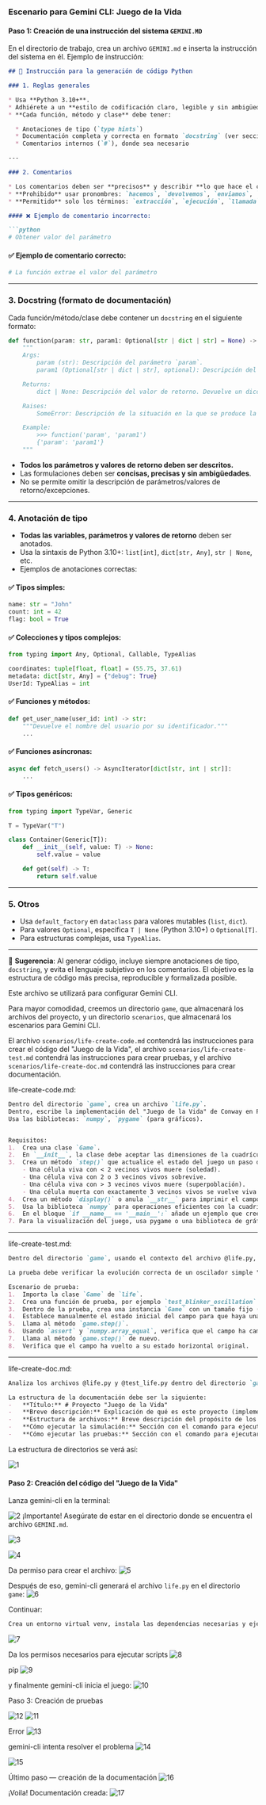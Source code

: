 ### **Escenario para Gemini CLI: Juego de la Vida**

#### **Paso 1: Creación de una instrucción del sistema `GEMINI.MD`**
En el directorio de trabajo, crea un archivo `GEMINI.md` e inserta la instrucción del sistema en él. Ejemplo de instrucción:
```markdown
## 📘 Instrucción para la generación de código Python

### 1. Reglas generales

* Usa **Python 3.10+**.
* Adhiérete a un **estilo de codificación claro, legible y sin ambigüedades**.
* **Cada función, método y clase** debe tener:

  * Anotaciones de tipo (`type hints`)
  * Documentación completa y correcta en formato `docstring` (ver sección 3)
  * Comentarios internos (`#`), donde sea necesario

---

### 2. Comentarios

* Los comentarios deben ser **precisos** y describir **lo que hace el código**, no "lo que hacemos".
* **Prohibido** usar pronombres: `hacemos`, `devolvemos`, `enviamos`, `vamos`, etc.
* **Permitido** solo los términos: `extracción`, `ejecución`, `llamada`, `reemplazo`, `verificación`, `envío`, `La función realiza`, `La función cambia el valor`, etc.

#### ❌ Ejemplo de comentario incorrecto:

```python
# Obtener valor del parámetro
```

#### ✅ Ejemplo de comentario correcto:

```python
# La función extrae el valor del parámetro
```

---

### 3. Docstring (formato de documentación)

Cada función/método/clase debe contener un `docstring` en el siguiente formato:

```python
def function(param: str, param1: Optional[str | dict | str] = None) -> dict | None:
    """
    Args:
        param (str): Descripción del parámetro `param`.
        param1 (Optional[str | dict | str], optional): Descripción del parámetro `param1`. Por defecto `None`.

    Returns:
        dict | None: Descripción del valor de retorno. Devuelve un diccionario o `None`.

    Raises:
        SomeError: Descripción de la situación en la que se produce la excepción `SomeError`.

    Example:
        >>> function('param', 'param1')
        {'param': 'param1'}
    """
```

* **Todos los parámetros y valores de retorno deben ser descritos.**
* Las formulaciones deben ser **concisas, precisas y sin ambigüedades**.
* No se permite omitir la descripción de parámetros/valores de retorno/excepciones.

---

### 4. Anotación de tipo

* **Todas las variables, parámetros y valores de retorno** deben ser anotados.
* Usa la sintaxis de Python 3.10+: `list[int]`, `dict[str, Any]`, `str | None`, etc.
* Ejemplos de anotaciones correctas:

#### ✅ Tipos simples:

```python
name: str = "John"
count: int = 42
flag: bool = True
```

#### ✅ Colecciones y tipos complejos:

```python
from typing import Any, Optional, Callable, TypeAlias

coordinates: tuple[float, float] = (55.75, 37.61)
metadata: dict[str, Any] = {"debug": True}
UserId: TypeAlias = int
```

#### ✅ Funciones y métodos:

```python
def get_user_name(user_id: int) -> str:
    """Devuelve el nombre del usuario por su identificador."""
    ...
```

#### ✅ Funciones asíncronas:

```python
async def fetch_users() -> AsyncIterator[dict[str, int | str]]:
    ...
```

#### ✅ Tipos genéricos:

```python
from typing import TypeVar, Generic

T = TypeVar("T")

class Container(Generic[T]):
    def __init__(self, value: T) -> None:
        self.value = value

    def get(self) -> T:
        return self.value
```

---

### 5. Otros

* Usa `default_factory` en `dataclass` para valores mutables (`list`, `dict`).
* Para valores `Optional`, especifica `T | None` (Python 3.10+) o `Optional[T]`.
* Para estructuras complejas, usa `TypeAlias`.

---

📌 **Sugerencia**: Al generar código, incluye siempre anotaciones de tipo, `docstring`, y evita el lenguaje subjetivo en los comentarios. El objetivo es la estructura de código más precisa, reproducible y formalizada posible.


Este archivo se utilizará para configurar Gemini CLI.

Para mayor comodidad, creemos un directorio `game`, que almacenará los archivos del proyecto, y un directorio `scenarios`, que almacenará los escenarios para Gemini CLI.

El archivo `scenarios/life-create-code.md` contendrá las instrucciones para crear el código del "Juego de la Vida",
el archivo `scenarios/life-create-test.md` contendrá las instrucciones para crear pruebas,
y el archivo `scenarios/life-create-doc.md` contendrá las instrucciones para crear documentación.

life-create-code.md:
```markdown
Dentro del directorio `game`, crea un archivo `life.py`.
Dentro, escribe la implementación del "Juego de la Vida" de Conway en Python, usando un enfoque orientado a objetos.
Usa las bibliotecas: `numpy`, `pygame` (para gráficos).


Requisitos:
1.  Crea una clase `Game`.
2.  En `__init__`, la clase debe aceptar las dimensiones de la cuadrícula (ancho, alto) y crear un campo inicial aleatorio.
3.  Crea un método `step()` que actualice el estado del juego un paso de acuerdo con las reglas:
    - Una célula viva con < 2 vecinos vivos muere (soledad).
    - Una célula viva con 2 o 3 vecinos vivos sobrevive.
    - Una célula viva con > 3 vecinos vivos muere (superpoblación).
    - Una célula muerta con exactamente 3 vecinos vivos se vuelve viva (nacimiento).
4.  Crea un método `display()` o anula `__str__` para imprimir el campo en la consola. Usa caracteres, por ejemplo '■' para una célula viva y ' ' para una muerta.
5.  Usa la biblioteca `numpy` para operaciones eficientes con la cuadrícula.
6.  En el bloque `if __name__ == '__main__':` añade un ejemplo que cree un juego y ejecute la simulación en un bucle con un pequeño retraso entre pasos.
7. Para la visualización del juego, usa pygame o una biblioteca de gráficos, si es posible.
```

---

life-create-test.md:
```markdown
Dentro del directorio `game`, usando el contexto del archivo @life.py, crea un archivo con pruebas test_life.py. Usa el framework pytest.

La prueba debe verificar la evolución correcta de un oscilador simple "Blinker" (tres células en fila).

Escenario de prueba:
1.  Importa la clase `Game` de `life`.
2.  Crea una función de prueba, por ejemplo `test_blinker_oscillation`.
3.  Dentro de la prueba, crea una instancia `Game` con un tamaño fijo (por ejemplo, 5x5).
4.  Establece manualmente el estado inicial del campo para que haya una línea horizontal de tres células vivas (Blinker) en el centro.
5.  Llama al método `game.step()`.
6.  Usando `assert` y `numpy.array_equal`, verifica que el campo ha cambiado a una línea vertical de tres células.
7.  Llama al método `game.step()` de nuevo.
8.  Verifica que el campo ha vuelto a su estado horizontal original.
```

---

life-create-doc.md:
```markdown
Analiza los archivos @life.py y @test_life.py dentro del directorio `game` y crea un archivo de documentación doc.md basado en ellos.

La estructura de la documentación debe ser la siguiente:
-   **Título:** # Proyecto "Juego de la Vida"
-   **Breve descripción:** Explicación de qué es este proyecto (implementación del autómata celular de Conway).
-   **Estructura de archivos:** Breve descripción del propósito de los archivos `life.py` y `test_life.py`.
-   **Cómo ejecutar la simulación:** Sección con el comando para ejecutar el archivo principal (`python life.py`).
-   **Cómo ejecutar las pruebas:** Sección con el comando para ejecutar las pruebas (`pip install pytest numpy`, luego `pytest`).
```

La estructura de directorios se verá así:

![1](assets/gemini_cli_3/1.png)

#### **Paso 2: Creación del código del "Juego de la Vida"**

Lanza gemini-cli en la terminal:

![2](assets/gemini_cli_3/2.png)
¡Importante! Asegúrate de estar en el directorio donde se encuentra el archivo `GEMINI.md`.

![3](assets/gemini_cli_3/3.png)

![4](assets/gemini_cli_3/4.png)

Da permiso para crear el archivo:
![5](assets/gemini_cli_3/5.png)

Después de eso, gemini-cli generará el archivo `life.py` en el directorio `game`:
![6](assets/gemini_cli_3/6.png)

Continuar:
```bash
Crea un entorno virtual venv, instala las dependencias necesarias y ejecuta el código del juego.
```

![7](assets/gemini_cli_3/7.png)

Da los permisos necesarios para ejecutar scripts
![8](assets/gemini_cli_3/8.png)

pip
![9](assets/gemini_cli_3/9.png)

y finalmente gemini-cli inicia el juego:
![10](assets/gemini_cli_3/10.png)

Paso 3: Creación de pruebas

![12](assets/gemini_cli_3/12.png)
![11](assets/gemini_cli_3/11.png)

Error
![13](assets/gemini_cli_3/13.png)

gemini-cli intenta resolver el problema
![14](assets/gemini_cli_3/14.png)

![15](assets/gemini_cli_3/15.png)

Último paso — creación de la documentación
![16](assets/gemini_cli_3/16.png)

¡Voila! Documentación creada:
![17](assets/gemini_cli_3/17.png)